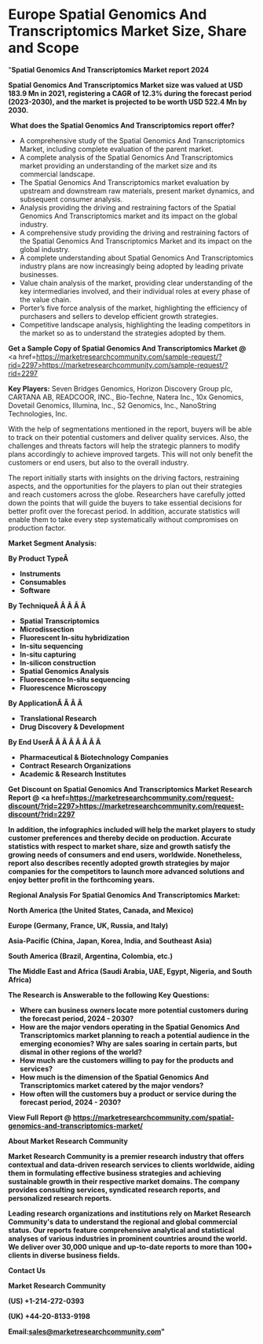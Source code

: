 # Europe Spatial Genomics And Transcriptomics Market Size, Share and Scope
"<strong>Spatial Genomics And Transcriptomics Market report 2024</strong>

<strong>Spatial Genomics And Transcriptomics Market size was valued at USD 183.9 Mn in 2021, registering a CAGR of 12.3% during the forecast period (2023-2030), and the market is projected to be worth USD 522.4 Mn by 2030.</strong>

 <strong><b>What does the Spatial Genomics And Transcriptomics report offer?</b></strong>
<ul>
  <li>A comprehensive study of the Spatial Genomics And Transcriptomics Market, including complete evaluation of the parent market.</li>
  <li>A complete analysis of the Spatial Genomics And Transcriptomics market providing an understanding of the market size and its commercial landscape.</li>
  <li>The Spatial Genomics And Transcriptomics market evaluation by upstream and downstream raw materials, present market dynamics, and subsequent consumer analysis.</li>
  <li>Analysis providing the driving and restraining factors of the Spatial Genomics And Transcriptomics market and its impact on the global industry.</li>
  <li>A comprehensive study providing the driving and restraining factors of the Spatial Genomics And Transcriptomics Market and its impact on the global industry.</li>
  <li>A complete understanding about Spatial Genomics And Transcriptomics industry plans are now increasingly being adopted by leading private businesses.</li>
  <li>Value chain analysis of the market, providing clear understanding of the key intermediaries involved, and their individual roles at every phase of the value chain.</li>
  <li>Porter’s five force analysis of the market, highlighting the efficiency of purchasers and sellers to develop efficient growth strategies.</li>
  <li>Competitive landscape analysis, highlighting the leading competitors in the market so as to understand the strategies adopted by them.</li>
</ul>

<strong>Get a Sample Copy of Spatial Genomics And Transcriptomics Market @ </strong><a href=https://marketresearchcommunity.com/sample-request/?rid=2297><u>https://marketresearchcommunity.com/sample-request/?rid=2297</u></a>

<strong>Key Players:</strong> 
Seven Bridges Genomics, Horizon Discovery Group plc, CARTANA AB, READCOOR, INC., Bio-Techne, Natera Inc., 10x Genomics, Dovetail Genomics, Illumina, Inc., S2 Genomics, Inc., NanoString Technologies, Inc.

With the help of segmentations mentioned in the report, buyers will be able to track on their potential customers and deliver quality services. Also, the challenges and threats factors will help the strategic planners to modify plans accordingly to achieve improved targets. This will not only benefit the customers or end users, but also to the overall industry.

The report initially starts with insights on the driving factors, restraining aspects, and the opportunities for the players to plan out their strategies and reach customers across the globe. Researchers have carefully jotted down the points that will guide the buyers to take essential decisions for better profit over the forecast period. In addition, accurate statistics will enable them to take every step systematically without compromises on production factor.

<strong>Market Segment Analysis:</strong>


<strong><strong>By Product TypeÂ  </strong></h4>
<ul>
 	<li>Instruments</li>
 	<li>Consumables</li>
 	<li>Software</li>
</ul>
<strong><strong>By TechniqueÂ Â Â Â Â  </strong></h4>
<ul>
 	<li>Spatial Transcriptomics</li>
 	<li>Microdissection</li>
 	<li>Fluorescent In-situ hybridization</li>
 	<li>In-situ sequencing</li>
 	<li>In-situ capturing</li>
 	<li>In-silicon construction</li>
 	<li>Spatial Genomics Analysis</li>
 	<li>Fluorescence In-situ sequencing</li>
 	<li>Fluorescence Microscopy</li>
</ul>
<strong><strong>By ApplicationÂ Â Â Â  </strong></h4>
<ul>
 	<li>Translational Research</li>
 	<li>Drug Discovery &amp; Development</li>
</ul>
<strong><strong>By End UserÂ Â Â Â Â Â Â Â  </strong></h4>
<ul>
 	<li>Pharmaceutical &amp; Biotechnology Companies</li>
 	<li>Contract Research Organizations</li>
 	<li>Academic &amp; Research Institutes</li>
</ul>

<strong>Get Discount on Spatial Genomics And Transcriptomics Market Research Report @ </b></strong><a href=https://marketresearchcommunity.com/request-discount/?rid=2297><u>https://marketresearchcommunity.com/request-discount/?rid=2297</u></a>

In addition, the infographics included will help the market players to study customer preferences and thereby decide on production. Accurate statistics with respect to market share, size and growth satisfy the growing needs of consumers and end users, worldwide. Nonetheless, report also describes recently adopted growth strategies by major companies for the competitors to launch more advanced solutions and enjoy better profit in the forthcoming years.

<strong>Regional Analysis For Spatial Genomics And Transcriptomics Market:</strong>

<strong>North America</strong> (the United States, Canada, and Mexico)

<strong>Europe</strong> (Germany, France, UK, Russia, and Italy)

<strong>Asia-Pacific</strong> (China, Japan, Korea, India, and Southeast Asia)

<strong>South America</strong> (Brazil, Argentina, Colombia, etc.)

<strong>The Middle East and Africa</strong> (Saudi Arabia, UAE, Egypt, Nigeria, and South Africa)

<strong>The Research is Answerable to the following Key Questions:</strong>
<ul>
 	<li>Where can business owners locate more potential customers during the forecast period, 2024 - 2030?</li>
 	<li>How are the major vendors operating in the Spatial Genomics And Transcriptomics market planning to reach a potential audience in the emerging economies? Why are sales soaring in certain parts, but dismal in other regions of the world?</li>
 	<li>How much are the customers willing to pay for the products and services?</li>
 	<li>How much is the dimension of the Spatial Genomics And Transcriptomics market catered by the major vendors?</li>
 	<li>How often will the customers buy a product or service during the forecast period, 2024 - 2030?</li>
</ul>

<strong>View Full Report @</strong> <a href=https://marketresearchcommunity.com/spatial-genomics-and-transcriptomics-market/>https://marketresearchcommunity.com/spatial-genomics-and-transcriptomics-market/</a>

<strong>About Market Research Community</strong>

Market Research Community is a premier research industry that offers contextual and data-driven research services to clients worldwide, aiding them in formulating effective business strategies and achieving sustainable growth in their respective market domains. The company provides consulting services, syndicated research reports, and personalized research reports.

Leading research organizations and institutions rely on Market Research Community's data to understand the regional and global commercial status. Our reports feature comprehensive analytical and statistical analyses of various industries in prominent countries around the world. We deliver over 30,000 unique and up-to-date reports to more than 100+ clients in diverse business fields.

<strong>Contact Us</strong>

<strong>Market Research Community</strong>

(US) +1-214-272-0393

(UK) +44-20-8133-9198

<strong>Email:</strong>sales@marketresearchcommunity.com"
